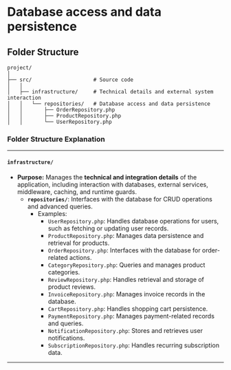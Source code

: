 # Database access and data persistence

## Folder Structure

```
project/
│
├── src/                    # Source code
│   │
│   ├── infrastructure/     # Technical details and external system interaction
│   │   └── repositories/   # Database access and data persistence
│   │       ├── OrderRepository.php
│   │       ├── ProductRepository.php
│   │       └── UserRepository.php
```


### **Folder Structure Explanation**

* * *

#### **`infrastructure/`**

- **Purpose:** Manages the **technical and integration details** of the application, including interaction with databases, external services, middleware, caching, and runtime guards.
    - **`repositories/`**: Interfaces with the database for CRUD operations and advanced queries.
        - Examples:
            - `UserRepository.php`: Handles database operations for users, such as fetching or updating user records.
            - `ProductRepository.php`: Manages data persistence and retrieval for products.
            - `OrderRepository.php`: Interfaces with the database for order-related actions.
            - `CategoryRepository.php`: Queries and manages product categories.
            - `ReviewRepository.php`: Handles retrieval and storage of product reviews.
            - `InvoiceRepository.php`: Manages invoice records in the database.
            - `CartRepository.php`: Handles shopping cart persistence.
            - `PaymentRepository.php`: Manages payment-related records and queries.
            - `NotificationRepository.php`: Stores and retrieves user notifications.
            - `SubscriptionRepository.php`: Handles recurring subscription data.

* * *
